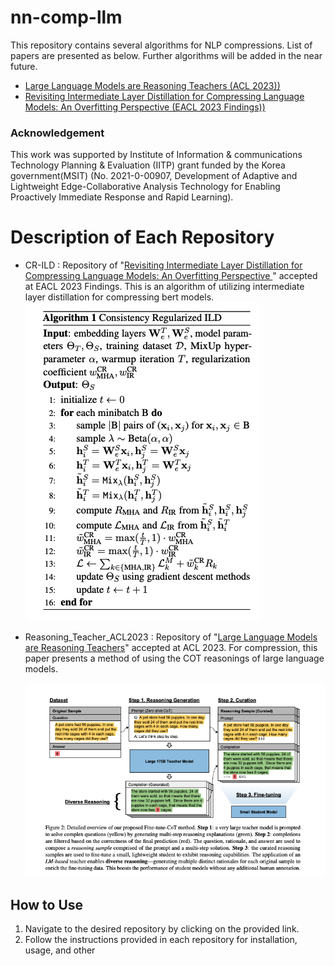 # nn-comp-llm

This repository contains several algorithms for NLP compressions. List of papers are presented as below. Further algorithms will be added in the near future.

* [Large Language Models are Reasoning Teachers (ACL 2023))](https://arxiv.org/abs/2212.10071)
* [Revisiting Intermediate Layer Distillation for Compressing Language Models: An Overfitting Perspective (EACL 2023 Findings))](https://arxiv.org/abs/2302.01530)

### Acknowledgement

This work was supported by Institute of Information & communications Technology Planning & Evaluation (IITP) grant funded by the Korea government(MSIT) (No. 2021-0-00907, Development of Adaptive and Lightweight Edge-Collaborative Analysis Technology for Enabling Proactively Immediate Response and Rapid Learning).

# Description of Each Repository

* CR-ILD : Repository of "[Revisiting Intermediate Layer Distillation for Compressing Language Models: An Overfitting Perspective ](https://arxiv.org/abs/2302.01530)" accepted at EACL 2023 Findings. This is an algorithm of utilizing intermediate layer distillation for compressing bert models.
  ![1695544281768](image/README/1695544281768.png)
* Reasoning_Teacher_ACL2023 : Repository of "[Large Language Models are Reasoning Teachers](https://arxiv.org/abs/2212.10071)" accepted at ACL 2023. For compression, this paper presents a method of using the COT reasonings of large language models.

  ![1695544361746](image/README/1695544361746.png)

## How to Use

1. Navigate to the desired repository by clicking on the provided link.
2. Follow the instructions provided in each repository for installation, usage, and other
